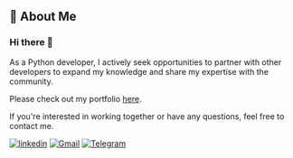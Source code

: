 ## 🚀 About Me

### Hi there 👋

As a Python developer, I actively seek opportunities to partner with other developers to expand my knowledge and share my expertise with the community.

Please check out my portfolio [here](https://mihrdat.com/).

If you're interested in working together or have any questions, feel free to contact me.

[![linkedin](https://img.shields.io/badge/linkedin-0A66C2?style=for-the-badge&logo=linkedin&logoColor=white)](https://www.linkedin.com/in/mehrdad-mahmoodpoor-856aa7247/)
[![Gmail](https://img.shields.io/static/v1?style=for-the-badge&message=Gmail&color=EA4335&logo=Gmail&logoColor=FFFFFF&label=)](mailto:mahmoodpoor.mihrdat@gmail.com/)
[![Telegram](https://img.shields.io/static/v1?style=for-the-badge&message=Telegram&color=26A5E4&logo=Telegram&logoColor=FFFFFF&label=)](https://t.me/Mihr_Dat)
